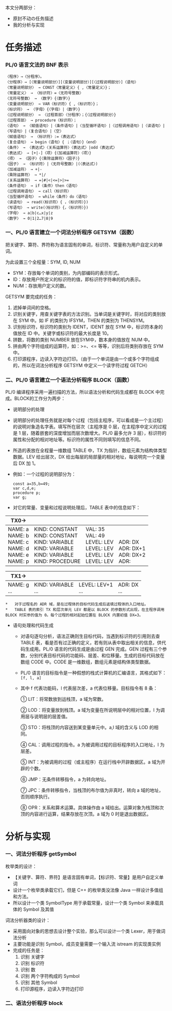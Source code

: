 本文分两部分：

*   原封不动の任务描述
*   我的分析与实现



# 任务描述

### PL/0 语言文法的 BNF 表示

```
〈程序〉→〈分程序〉。
〈分程序〉→ [〈常量说明部分〉][〈变量说明部分〉][〈过程说明部分〉]〈语句〉
〈常量说明部分〉 → CONST〈常量定义〉{ ,〈常量定义〉}；
〈常量定义〉 → 〈标识符〉=〈无符号整数〉
〈无符号整数〉 → 〈数字〉{〈数字〉}
〈变量说明部分〉 → VAR〈标识符〉{ ,〈标识符〉}；
〈标识符〉 → 〈字母〉{〈字母〉|〈数字〉}
〈过程说明部分〉 → 〈过程首部〉〈分程序〉；{〈过程说明部分〉}
〈过程首部〉 → procedure〈标识符〉；
〈语句〉 → 〈赋值语句〉|〈条件语句〉|〈当型循环语句〉|〈过程调用语句〉|〈读语句〉|〈写语句〉|〈复合语句〉|〈空〉
〈赋值语句〉 → 〈标识符〉:=〈表达式〉
〈复合语句〉 → begin〈语句〉{ ；〈语句〉}〈end〉
〈条件〉 → 〈表达式〉〈关系运算符〉〈表达式〉|odd〈表达式〉
〈表达式〉 → [+|-]〈项〉{〈加减运算符〉〈项〉}
〈项〉 → 〈因子〉{〈乘除运算符〉〈因子〉}
〈因子〉 → 〈标识符〉|〈无符号整数〉|(〈表达式〉)
〈加减运符〉 → +|-
〈乘除运算符〉 → *|/
〈关系运算符〉 → =|#|<|<=|>|>=
〈条件语句〉 → if〈条件〉then〈语句〉
〈过程调用语句〉 → call〈标识符〉
〈当型循环语句〉 → while〈条件〉do〈语句〉
〈读语句〉 → read(〈标识符〉{ ，〈标识符〉})
〈写语句〉 → write(〈标识符〉{，〈标识符〉})
〈字母〉 → a|b|c…x|y|z
〈数字〉 → 0|1|2…7|8|9
```

### 一、PL/0 语言建立一个词法分析程序 GETSYM（函数）

把关键字、算符、界符称为语言固有的单词，标识符、常量称为用户自定义的单词。

为此设置三个全程量：SYM, ID, NUM 

*   SYM：存放每个单词的类别，为内部编码的表示形式。
*   ID：存放用户所定义的标识符的值，即标识符字符串的机内表示。
*   NUM：存放用户定义的数。

GETSYM 要完成的任务：

1.	滤掉单词间的空格。
2.	识别关键字，用查关键字表的方法识别。当单词是关键字时，将对应的类别放在 SYM 中。如 IF 的类别为 IFSYM，THEN 的类别为 THENSYM。
3.	识别标识符，标识符的类别为 IDENT，IDENT 放在 SYM 中，标识符本身的值放在 ID 中。关键字或标识符的最大长度是 10。
4.	拼数，将数的类别 NUMBER 放在SYM中，数本身的值放在 NUM 中。
5.	拼由两个字符组成的运算符，如：>=、<= 等等，识别后将类别存放在 SYM 中。
6.	打印源程序，边读入字符边打印。（由于一个单词是由一个或多个字符组成的，所以在词法分析程序 GETSYM 中定义一个读字符过程 GETCH）

### 二、PL/0 语言建立一个语法分析程序 BLOCK（函数）

PL/0 编译程序采用一遍扫描的方法，所以语法分析和代码生成都在 BLOCK 中完成。BLOCK的工作分为两步：

*   说明部分的处理

   *   说明部分的处理任务就是对每个过程（包括主程序，可以看成是一个主过程）的说明对象造名字表。填写所在层次（主程序是 0 层，在主程序中定义的过程是 1 层，随着嵌套的深度增加而层次数增大。PL/0 最多允许 3 层），标识符的属性和分配的相对地址等。标识符的属性不同则填写的信息不同。

   *   所造的表放在全程量一维数组 TABLE 中，TX 为指针，数组元素为结构体类型数据。LEV 给出层次，DX 给出每层的局部量的相对地址，每说明完一个变量后 DX 加 1。

   *   例如：一个过程的说明部分为：

       ```PL0
       const a=35,b=49;
       var c,d,e;
       procedure p;
       var g;
       ```
       
   *   对它的常量、变量和过程说明处理后，TABLE 表中的信息如下：

   | TX0->                                                        |                                                              |                                                              |                                                            |
   | ------------------------------------------------------------ | ------------------------------------------------------------ | ------------------------------------------------------------ | ---------------------------------------------------------- |
   | NAME:  a<br/>NAME:  b<br/>NAME:  c <br/>NAME:  d<br/>NAME:  e <br/>NAME:  p | KIND:  CONSTANT<br/>KIND:  CONSTANT<br/>KIND:  VARIABLE<br/>KIND:  VARIABLE<br/>KIND:  VARIABLE<br/>KIND:  PROCEDURE | VAL:  35<br/>VAL:  49<br/>LEVEL:  LEV<br/>LEVEL:  LEV<br/>LEVEL:  LEV<br/>LEVEL:  LEV | <br/><br/>ADR:  DX <br/>ADR:  DX+1<br/>ADR:  DX+2<br/>ADR: |

   | TX1->             |                         |                         |                    |
   | ----------------- | ----------------------- | ----------------------- | ------------------ |
   | NAME:  g <br/>... | KIND:  VARIABLE<br/>... | LEVEL:  LEV+1  <br/>... | ADR:  DX <br/> ... |

    *   对于过程名的 ADR 域，是在过程体的目标代码生成后返填过程体的入口地址。
    *   TABLE 表的索引 TX 和层次单元 LEV 都是以 BLOCK 的参数形式出现，在主程序调用 BLOCK 时实参的值为 0。每个过程的相对起始位置在 BLOCK 内置初值 DX=3。

*   语句处理和代码生成

    *    对语句逐句分析，语法正确则生目标代码，当遇到标识符的引用则去查 TABLE 表，看是否有过正确的定义，若有则从表中取出相关的信息，供代码生成用。PL/0 语言的代码生成是由过程 GEN 完成。GEN 过程有三个参数，分别代表目标代码的功能码、层差、和位移量。生成的目标代码放在数组 CODE 中。CODE 是一维数组，数组元素是结构体类型数据。

    *   PL/0 语言的目标指令是一种假想的栈式计算机的汇编语言，其格式如下： 
        `[f, l, a]`
        
    *   其中 f 代表功能码，l 代表层次差，a 代表位移量。目标指令有 8 条：
    
        ① LIT：将常数放到运栈顶，a 域为常数。
    
        ② LOD：将变量放到栈顶。a 域为变量在所说明层中的相对位置，l 为调用层与说明层的层差值。
    
        ③ STO：将栈顶的内容送到某变量单元中。a,l 域的含义与 LOD 的相同。
    
        ④ CAL：调用过程的指令。a 为被调用过程的目标程序的入口地址，l 为层差。
    
        ⑤ INT：为被调用的过程（或主程序）在运行栈中开辟数据区。a 域为开辟的个数。
    
        ⑥ JMP：无条件转移指令，a 为转向地址。
    
        ⑦ JPC：条件转移指令，当栈顶的布尔值为非真时，转向 a 域的地址，否则顺序执行。
    
        ⑧ OPR：关系和算术运算。具体操作由 a 域给出。运算对象为栈顶和次顶的内容进行运算，结果存放在次顶。a 域为 0 时是退出数据区。



# 分析与实现

### 一、词法分析程序 getSymbol

枚举类的设计：

*   【关键字、算符、界符】是语言固有单词，【标识符、常量】是用户自定义单词
*   设计一个枚举类承载它们，但是 C++ 的枚举类没法像 Java 一样设计多值组和方法。
*   所以设计一个类 SymbolType 用于承载常量，设计一个类 Symbol 来承载具体的 Symbol 及其值

词法分析器类的设计：

*   采用面向对象的思想去设计整个实验，那么可以设计一个类 Lexer，用于做词法分析
*   主要功能是识别 Symbol，成员变量需要一个输入流 istream 的实现类实例
*   完成的任务是：
    1.  识别 关键字
    2.  识别 标识符
    3.  识别 数
    4.  识别 两个字符构成的 Symbol
    5.  识别 其他 Symbol
    6.  打印源程序，边读入字符边打印

### 二、语法分析程序 block


